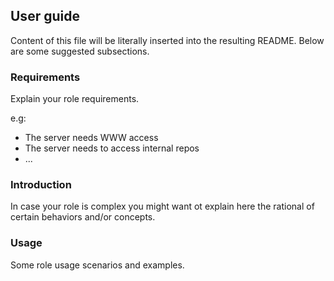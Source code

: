 ## User guide

Content of this file will be literally inserted into the resulting README.
Below are some suggested subsections.

### Requirements

Explain your role requirements.

e.g:
* The server needs WWW access
* The server needs to access internal repos
* ...

### Introduction

In case your role is complex you might want ot explain here the rational of
certain behaviors and/or concepts.

### Usage

Some role usage scenarios and examples.